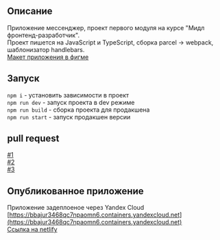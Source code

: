 ## Описание
Приложение мессенджер, проект первого модуля на курсе "Мидл фронтенд-разработчик".\
Проект пишется на JavaScript и TypeScript, сборка parcel -> webpack, шаблонизатор handlebars.\
[Макет приложения в фигме](https://www.figma.com/file/p73N28DmfMmzgD87akcncF/YP_Module_1_Messenger?node-id=0%3A1&t=tNHhcvWJ2xAAoIw6-1)

## Запуск
`npm i` - установить зависимости в проект\
`npm run dev` - запуск проекта в dev режиме\
`npm run build` - сборка проекта для продакшена\
`npm run start` - запуск продакшен версии

## pull request
[#1](https://github.com/an3wers/middle.messenger.praktikum.yandex/pull/1)\
[#2](https://github.com/an3wers/middle.messenger.praktikum.yandex/pull/2)\
[#3](https://github.com/an3wers/middle.messenger.praktikum.yandex/pull/3)


## Опубликованное приложение
Приложение задеплоеное через Yandex Cloud [https://bbajur3468qc7npaomn6.containers.yandexcloud.net](https://bbajur3468qc7npaomn6.containers.yandexcloud.net) \
[Ссылка на netlify](https://famous-queijadas-5c87ae.netlify.app/)
